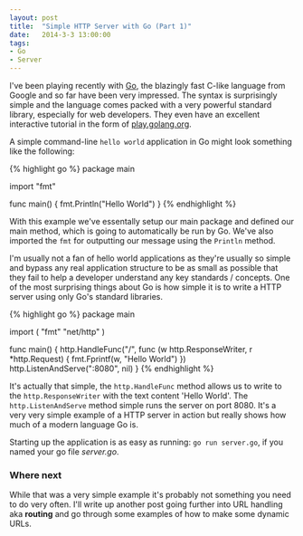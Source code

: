```yaml
---
layout: post
title:  "Simple HTTP Server with Go (Part 1)"
date:   2014-3-3 13:00:00
tags:
- Go
- Server
---
```


I've been playing recently with [Go][go], the blazingly fast C-like language from Google and so far have been very impressed. The syntax is surprisingly simple and the language comes packed with a very powerful standard library, especially for web developers. They even have an excellent interactive tutorial in the form of [play.golang.org][playgo].

A simple command-line `hello world` application in Go might look something like the following:

{% highlight go %}
package main

import "fmt"

func main() {
  fmt.Println("Hello World")
}
{% endhighlight %}

With this example we've essentally setup our main package and defined our main method, which is going to automatically be run by Go. We've also imported the `fmt` for outputting our message using the `Println` method.

I'm usually not a fan of hello world applications as they're usually so simple and bypass any real application structure to be as small as possible that they fail to help a developer understand any key standards / concepts. One of the most surprising things about Go is how simple it is to write a HTTP server using only Go's standard libraries.

{% highlight go %}
package main

import (
  "fmt"
  "net/http"
)

func main() {
  http.HandleFunc("/", func (w http.ResponseWriter, r *http.Request) {
    fmt.Fprintf(w, "Hello World")
  })
  http.ListenAndServe(":8080", nil)
}
{% endhighlight %}

It's actually that simple, the `http.HandleFunc` method allows us to write to the `http.ResponseWriter` with the text content 'Hello World'. The `http.ListenAndServe` method simple runs the server on port 8080. It's a very very simple example of a HTTP server in action but really shows how much of a modern language Go is.

Starting up the application is as easy as running: `go run server.go`, if you named your go file *server.go*.

### Where next

While that was a very simple example it's probably not something you need to do very often. I'll write up another post going further into URL handling aka **routing** and go through some examples of how to make some dynamic URLs.

[go]: http://golang.org/
[playgo]: http://play.golang.org/